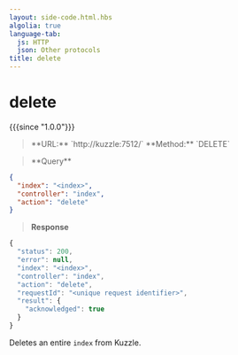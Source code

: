 ```yaml
---
layout: side-code.html.hbs
algolia: true
language-tab:
  js: HTTP
  json: Other protocols
title: delete
---
```


# delete

{{{since "1.0.0"}}}

<blockquote class="js">
<p>
**URL:** `http://kuzzle:7512/<index>`  
**Method:** `DELETE`
</p>
</blockquote>

<blockquote class="json">
<p>
**Query**
</p>
</blockquote>


```json
{
  "index": "<index>",
  "controller": "index",
  "action": "delete"
}
```

>**Response**

```javascript
{
  "status": 200,
  "error": null,
  "index": "<index>",
  "controller": "index",
  "action": "delete",
  "requestId": "<unique request identifier>",
  "result": {
    "acknowledged": true
  }
}
```

Deletes an entire `index` from Kuzzle.
